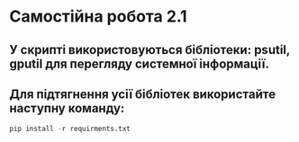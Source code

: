 # Самостійна робота 2.1
## У скрипті використовуються бібліотеки: psutil, gputil для перегляду системної інформації.
## Для підтягнення усії бібліотек використайте наступну команду:
```python
pip install -r requirments.txt
```
